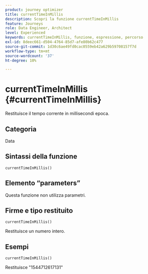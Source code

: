 ```yaml
---
product: journey optimizer
title: currentTimeInMillis
description: Scopri la funzione currentTimeInMillis
feature: Journeys
role: Data Engineer, Architect
level: Experienced
keywords: currentTimeInMillis, funzione, espressione, percorso
exl-id: 8deec661-d504-4764-85d7-afe80b62c477
source-git-commit: 1d30c6ae49fd0cac0559eb42a629b59708157f7d
workflow-type: tm+mt
source-wordcount: '37'
ht-degree: 10%

---
```


# currentTimeInMillis {#currentTimeInMillis}

Restituisce il tempo corrente in millisecondi epoca.

## Categoria

Data

## Sintassi della funzione

`currentTimeInMillis()`

## Elemento “parameters”

Questa funzione non utilizza parametri.

## Firme e tipo restituito

`currentTimeInMillis()`

Restituisce un numero intero.

## Esempi

`currentTimeInMillis()`

Restituisce &quot;1544712617131&quot;
